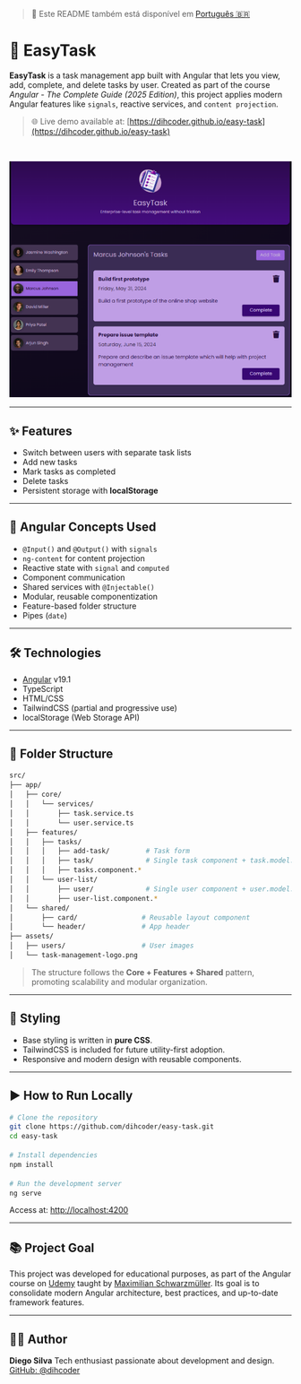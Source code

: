 > 📘 Este README também está disponível em [Português 🇧🇷](./README.pt-br.md)

# 🧾 EasyTask

**EasyTask** is a task management app built with Angular that lets you view, add, complete, and delete tasks by user. Created as part of the course *Angular - The Complete Guide (2025 Edition)*, this project applies modern Angular features like `signals`, reactive services, and `content projection`.

> 🌐 Live demo available at: [https://dihcoder.github.io/easy-task](https://dihcoder.github.io/easy-task)

<br/>

![EasyTask Preview](./task-management-app.png)

---

## ✨ Features

* Switch between users with separate task lists  
* Add new tasks  
* Mark tasks as completed  
* Delete tasks  
* Persistent storage with **localStorage**

---

## 🧠 Angular Concepts Used

* `@Input()` and `@Output()` with `signals`  
* `ng-content` for content projection  
* Reactive state with `signal` and `computed`  
* Component communication  
* Shared services with `@Injectable()`  
* Modular, reusable componentization  
* Feature-based folder structure  
* Pipes (`date`)

---

## 🛠️ Technologies

* [Angular](https://angular.io/) v19.1  
* TypeScript  
* HTML/CSS  
* TailwindCSS (partial and progressive use)  
* localStorage (Web Storage API)

---

## 📁 Folder Structure

```bash
src/
├── app/
│   ├── core/
│   │   └── services/
│   │       ├── task.service.ts
│   │       └── user.service.ts
│   ├── features/
│   │   ├── tasks/
│   │   │   ├── add-task/         # Task form
│   │   │   ├── task/             # Single task component + task.model.ts
│   │   │   ├── tasks.component.*
│   │   └── user-list/
│   │       ├── user/             # Single user component + user.model.ts
│   │       ├── user-list.component.*
│   └── shared/
│       ├── card/                # Reusable layout component
│       └── header/              # App header
├── assets/
│   ├── users/                   # User images
│   └── task-management-logo.png
````

> The structure follows the **Core + Features + Shared** pattern, promoting scalability and modular organization.

---

## 🎨 Styling

* Base styling is written in **pure CSS**.
* TailwindCSS is included for future utility-first adoption.
* Responsive and modern design with reusable components.

---

## ▶️ How to Run Locally

```bash
# Clone the repository
git clone https://github.com/dihcoder/easy-task.git
cd easy-task

# Install dependencies
npm install

# Run the development server
ng serve
```

Access at: [http://localhost:4200](http://localhost:4200)

---

## 📚 Project Goal

This project was developed for educational purposes, as part of the Angular course on [Udemy](https://www.udemy.com/) taught by [Maximilian Schwarzmüller](https://www.udemy.com/course/the-complete-guide-to-angular-2/). Its goal is to consolidate modern Angular architecture, best practices, and up-to-date framework features.

---

## 🧑‍💻 Author

**Diego Silva**
Tech enthusiast passionate about development and design.
[GitHub: @dihcoder](https://github.com/dihcoder)